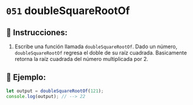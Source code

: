 # `051` doubleSquareRootOf

## 📝 Instrucciones:

1. Escribe una función llamada `doubleSquareRootOf`. Dado un número, `doubleSquareRootOf` regresa el doble de su raíz cuadrada. Basicamente retorna la raíz cuadrada del número multiplicada por 2.

## 📎 Ejemplo:

```Javascript
let output = doubleSquareRootOf(121);
console.log(output); // --> 22
```
